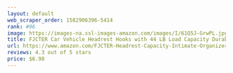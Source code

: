 ```yaml
---
layout: default 
﻿web_scraper_order: 1582906396-5414
rank: #96
image: https://images-na.ssl-images-amazon.com/images/I/61Q5J-GrwPL.jpg
title: FJCTER Car Vehicle Headrest Hooks with 44 LB Load Capacity Durable Back Seat Hangers with…
url: https://www.amazon.com/FJCTER-Headrest-Capacity-Intimate-Organizer/dp/B07RTHFMJV/ref=zg_mw_automotive_96?_encoding=UTF8&psc=1&refRID=71P7PJZXCW0B4SNTTKSK
reviews: 4.3 out of 5 stars
price: $6.98 
---
```

